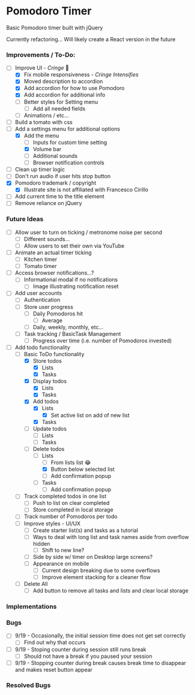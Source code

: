 # Pomodoro Timer
Basic Pomodoro timer built with jQuery

Currently refactoring... Will likely create a React version in the future

### Improvements / To-Do:
- [ ] Improve UI - *Cringe* 😬
  - [X] Fix mobile responsiveness - *Cringe Intensifies*
  - [X] Moved description to accordion
  - [X] Add accordion for how to use Pomodoro
  - [X] Add accordion for additional info
  - [ ] Better styles for Setting menu
    - [ ] Add all needed fields
  - [ ] Animations / etc...
- [ ] Build a tomato with css
- [ ] Add a settings menu for additional options
  - [X] Add the menu
    - [ ] Inputs for custom time setting
    - [X] Volume bar
	- [ ] Additional sounds
	- [ ] Browser notification controls
- [ ] Clean up timer logic
- [ ] Don't run audio if user hits stop button
- [X] Pomodoro trademark / copyright
  - [X] Illustrate site is not affiliated with Francesco Cirillo
- [ ] Add current time to the title element
- [ ] Remove reliance on jQuery

### Future Ideas
- [ ] Allow user to turn on ticking / metronome noise per second
  - [ ] Different sounds...
  - [ ] Allow users to set their own via YouTube
- [ ] Animate an actual timer ticking
  - [ ] Kitchen timer
  - [ ] Tomato timer
- [ ] Access browser notifications...?
  - [ ] Informational modal if no notifications
    - [ ] Image illustrating notification reset
- [ ] Add user accounts
  - [ ] Authentication
  - [ ] Store user progress
    - [ ] Daily Pomodoros hit
      - [ ] Average
    - [ ] Daily, weekly, monthly, etc...
  - [ ] Task tracking / BasicTask Management
    - [ ] Progress over time (i.e. number of Pomodoros invested)
- [ ] Add todo functionality
  - [ ] Basic ToDo functionality
    - [X] Store todos
      - [X] Lists
      - [X] Tasks
    - [X] Display todos
      - [X] Lists
      - [X] Tasks
    - [X] Add todos
      - [X] Lists
	    - [X] Set active list on add of new list
	  - [X] Tasks
    - [ ] Update todos
      - [ ] Lists
      - [ ] Tasks
    - [ ] Delete todos
      - [ ] Lists
	    - [ ] From lists list 😂
		- [X] Button below selected list
		- [ ] Add confirmation popup
	  - [ ] Tasks
	    - [ ] Add confirmation popup
  - [ ] Track completed todos in one list
    - [ ] Push to list on clear completed
	- [ ] Store completed in local storage
  - [ ] Track number of Pomodoros per todo
  - [ ] Improve styles - UI/UX
    - [ ] Create starter list(s) and tasks as a tutorial
    - [ ] Ways to deal with long list and task names aside from overflow hidden
	  - [ ] Shift to new line?
	- [ ] Side by side w/ timer on Desktop large screens?
	- [ ] Appearance on mobile
	  - [ ] Current design breaking due to some overflows
	  - [ ] Improve element stacking for a cleaner flow
  - [ ] Delete All
    - [ ] Add button to remove all tasks and lists and clear local storage

### Implementations

### Bugs
- [ ] 9/19 - Occasionally, the initial session time does not get set correctly
  - [ ] Find out why that occurs
- [ ] 9/19 - Stoping counter during session still runs break
  - [ ] Should not have a break if you paused your session
- [ ] 9/19 - Stopping counter during break causes break time to disappear and makes reset button appear

### Resolved Bugs
